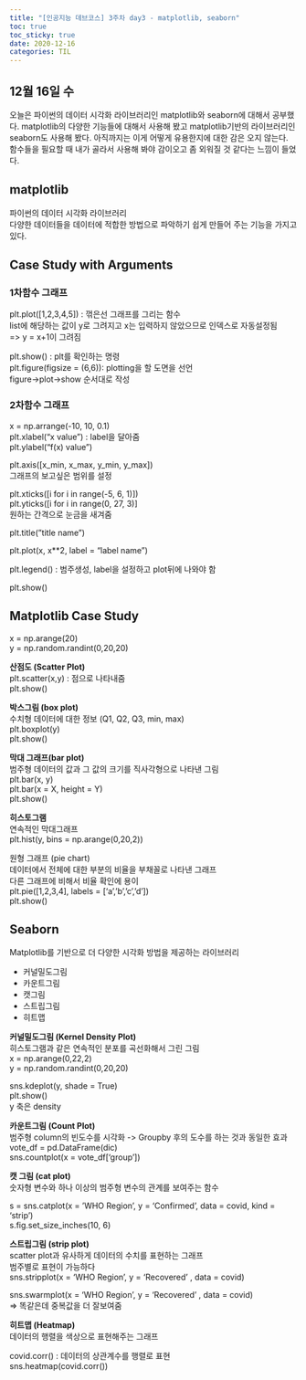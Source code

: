 ```yaml
---
title: "[인공지능 데브코스] 3주차 day3 - matplotlib, seaborn"
toc: true
toc_sticky: true
date: 2020-12-16
categories: TIL
---
```


## 12월 16일 수   

오늘은 파이썬의 데이터 시각화 라이브러리인 matplotlib와 seaborn에 대해서 공부했다. matplotlib의 다양한 기능들에 대해서 사용해 봤고 matplotlib기반의 라이브러리인 seaborn도 사용해 봤다. 아직까지는 이게 어떻게 유용한지에 대한 감은 오지 않는다. 함수들을 필요할 때 내가 골라서 사용해 봐야 감이오고 좀 외워질 것 같다는 느낌이 들었다.  

## matplotlib
파이썬의 데이터 시각화 라이브러리  
다양한 데이터들을 데이터에 적합한 방법으로 파악하기 쉽게 만들어 주는 기능을 가지고 있다.  



## Case Study with Arguments

### 1차함수 그래프
plt.plot([1,2,3,4,5]) : 꺾은선 그래프를 그리는 함수  
list에 해당하는 값이 y로 그려지고 x는 입력하지 않았으므로 인덱스로 자동설정됨  
=> y = x+1이 그려짐   

plt.show() : plt를 확인하는 명령  
plt.figure(figsize = (6,6)): plotting을 할 도면을 선언  
figure->plot->show 순서대로 작성  



### 2차함수 그래프

x = np.arrange(-10, 10, 0.1)  
plt.xlabel(“x value”) : label을 달아줌  
plt.ylabel(“f(x) value”)  

plt.axis([x_min, x_max, y_min, y_max])  
그래프의 보고싶은 범위를 설정  

plt.xticks([i for i in range(-5, 6, 1)])  
plt.yticks([i for i in range(0, 27, 3)]  
원하는 간격으로 눈금을 새겨줌  

plt.title(”title name”)  

plt.plot(x, x**2, label = “label name”)  

plt.legend() : 범주생성, label을 설정하고 plot뒤에 나와야 함  

plt.show()  



## Matplotlib Case Study

x = np.arange(20)  
y = np.random.randint(0,20,20)  

**산점도 (Scatter Plot)**  
plt.scatter(x,y) : 점으로 나타내줌  
plt.show()  



**박스그림 (box plot)**  
수치형 데이터에 대한 정보 (Q1, Q2, Q3, min, max)  
plt.boxplot(y)  
plt.show()  



**막대 그래프(bar plot)**  
범주형 데이터의 값과 그 값의 크기를 직사각형으로 나타낸 그림  
plt.bar(x, y)  
plt.bar(x = X, height = Y)  
plt.show()  



**히스토그램**   
연속적인 막대그래프  
plt.hist(y, bins = np.arange(0,20,2))  

원형 그래프 (pie chart)  
데이터에서 전체에 대한 부분의 비율을 부채꼴로 나타낸 그래프  
다른 그래프에 비해서 비율 확인에 용이  
plt.pie([1,2,3,4], labels = [‘a’,’b’,’c’,’d’])  
plt.show()  



## Seaborn
Matplotlib를 기반으로 더 다양한 시각화 방법을 제공하는 라이브러리  

- 커널밀도그림
- 카운트그림
- 캣그림
- 스트립그림
- 히트맵


**커널밀도그림 (Kernel Density Plot)**  
히스토그램과 같은 연속적인 분포를 곡선화해서 그린 그림  
x = np.arange(0,22,2)  
y = np.random.randint(0,20,20)   

sns.kdeplot(y, shade = True)  
plt.show()  
y 축은 density  



**카운트그림 (Count Plot)**  
범주형 column의 빈도수를 시각화 -> Groupby 후의 도수를 하는 것과 동일한 효과  
vote_df = pd.DataFrame(dic)  
sns.countplot(x = vote_df[‘group’])  



**캣 그림 (cat plot)**  
숫자형 변수와 하나 이상의 범주형 변수의 관계를 보여주는 함수  

s = sns.catplot(x = ’WHO Region’, y = ‘Confirmed’, data  = covid, kind = ‘strip’)  
s.fig.set_size_inches(10, 6)  



**스트립그림 (strip plot)**  
scatter plot과 유사하게 데이터의 수치를 표현하는 그래프  
범주별로 표현이 가능하다  
sns.stripplot(x = ‘WHO Region’, y = ‘Recovered’ , data = covid)  

sns.swarmplot(x = ‘WHO Region’, y = ‘Recovered’ , data = covid)  
=> 똑같은데 중복값을 더 잘보여줌  




**히트맵 (Heatmap)**  
데이터의 행렬을 색상으로 표현해주는 그래프  

covid.corr() : 데이터의 상관계수를 행렬로 표현  
sns.heatmap(covid.corr())    





